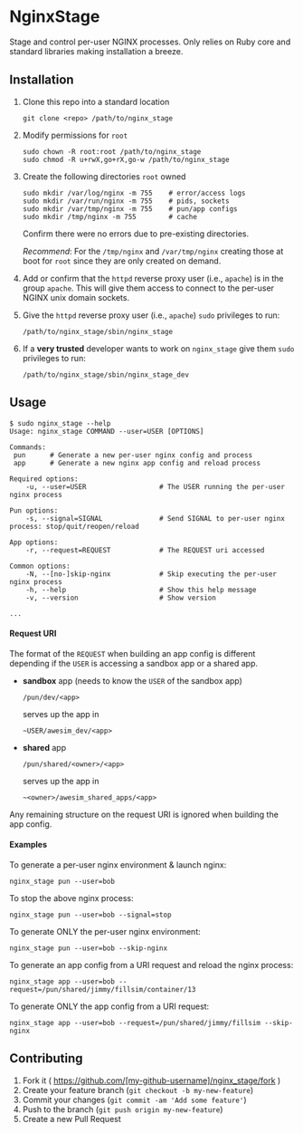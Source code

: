 # NginxStage

Stage and control per-user NGINX processes. Only relies on Ruby core and
standard libraries making installation a breeze.

## Installation

1. Clone this repo into a standard location

    ```
    git clone <repo> /path/to/nginx_stage
    ```

2. Modify permissions for `root`

    ```
    sudo chown -R root:root /path/to/nginx_stage
    sudo chmod -R u+rwX,go+rX,go-w /path/to/nginx_stage
    ```

3. Create the following directories `root` owned

    ```
    sudo mkdir /var/log/nginx -m 755    # error/access logs
    sudo mkdir /var/run/nginx -m 755    # pids, sockets
    sudo mkdir /var/tmp/nginx -m 755    # pun/app configs
    sudo mkdir /tmp/nginx -m 755        # cache
    ```

    Confirm there were no errors due to pre-existing directories.

    *Recommend*: For the `/tmp/nginx` and `/var/tmp/nginx` creating those at
    boot for `root` since they are only created on demand.

4. Add or confirm that the `httpd` reverse proxy user (i.e., `apache`) is in
   the group `apache`. This will give them access to connect to the per-user
   NGINX unix domain sockets.

5. Give the `httpd` reverse proxy user (i.e., `apache`) `sudo` privileges to
   run:

    ```
    /path/to/nginx_stage/sbin/nginx_stage
    ```

6. If a **very trusted** developer wants to work on `nginx_stage` give them
   `sudo` privileges to run:

    ```
    /path/to/nginx_stage/sbin/nginx_stage_dev
    ```

## Usage

```shell
$ sudo nginx_stage --help
Usage: nginx_stage COMMAND --user=USER [OPTIONS]

Commands:
 pun      # Generate a new per-user nginx config and process
 app      # Generate a new nginx app config and reload process

Required options:
    -u, --user=USER                  # The USER running the per-user nginx process

Pun options:
    -s, --signal=SIGNAL              # Send SIGNAL to per-user nginx process: stop/quit/reopen/reload

App options:
    -r, --request=REQUEST            # The REQUEST uri accessed

Common options:
    -N, --[no-]skip-nginx            # Skip executing the per-user nginx process
    -h, --help                       # Show this help message
    -v, --version                    # Show version

...
```

#### Request URI

The format of the `REQUEST` when building an app config is different depending
if the `USER` is accessing a sandbox app or a shared app.

* **sandbox** app (needs to know the `USER` of the sandbox app)

    ```
    /pun/dev/<app>
    ```

    serves up the app in

    ```
    ~USER/awesim_dev/<app>
    ```

* **shared** app

    ```
    /pun/shared/<owner>/<app>
    ```

    serves up the app in

    ```
    ~<owner>/awesim_shared_apps/<app>
    ```

Any remaining structure on the request URI is ignored when building the app
config.

#### Examples

To generate a per-user nginx environment & launch nginx:

    nginx_stage pun --user=bob

To stop the above nginx process:

    nginx_stage pun --user=bob --signal=stop

To generate ONLY the per-user nginx environment:

    nginx_stage pun --user=bob --skip-nginx

To generate an app config from a URI request and reload the nginx process:

    nginx_stage app --user=bob --request=/pun/shared/jimmy/fillsim/container/13

To generate ONLY the app config from a URI request:

    nginx_stage app --user=bob --request=/pun/shared/jimmy/fillsim --skip-nginx

## Contributing

1. Fork it ( https://github.com/[my-github-username]/nginx_stage/fork )
2. Create your feature branch (`git checkout -b my-new-feature`)
3. Commit your changes (`git commit -am 'Add some feature'`)
4. Push to the branch (`git push origin my-new-feature`)
5. Create a new Pull Request
